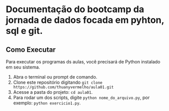 # Documentação do bootcamp da jornada de dados focada em pyhton, sql e git.

## Como Executar

Para executar os programas ds aulas, você precisará de Python instalado em seu sistema.

1. Abra o terminal ou prompt de comando.
2. Clone este repositório digitando `git clone https://github.com/thuanyvermelho/aula01.git`
3. Acesse a pasta do projeto: `cd aula01`. 
4. Para rodar um dos scripts, digite `python nome_do_arquivo.py`, por exemplo: `python exercicio1.py`.  